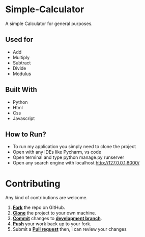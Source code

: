 # Simple-Calculator

A simple Calculator for general purposes.

## Used for

* Add
* Multiply
* Subtract
* Divide
* Modulus

## Built With

* Python
* Html
* Css
* Javascript

## How to Run?

* To run my application you simply need to clone the project
* Open with any IDEs like Pycharm, vs code
* Open terminal and type python manage.py runserver 
* Open any search engine with localhost http://127.0.0.1:8000/

Contributing
==========
Any kind of contributions are welcome.

1. <a href='https://help.github.com/articles/fork-a-repo/'>**Fork**</a> the repo on GitHub.
2. <a href='https://help.github.com/articles/cloning-a-repository/'>**Clone**</a> the project to your own machine.
3. <a href='https://git-scm.com/book/en/v2/Git-Basics-Recording-Changes-to-the-Repository'>**Commit**</a> changes to <a href='https://git-scm.com/book/en/v2/Git-Branching-Branches-in-a-Nutshell'>**development branch**</a>.
4. <a href='https://help.github.com/articles/pushing-to-a-remote/'>**Push**</a> your work back up to your fork.
5. Submit a <a href='https://help.github.com/articles/about-pull-requests/'>**Pull request**</a> then, i can review your changes
